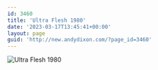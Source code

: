 ```yaml
---
id: 3460
title: 'Ultra Flesh 1980'
date: '2023-03-17T13:45:41+00:00'
layout: page
guid: 'http://new.andydixon.com/?page_id=3460'
---
```


![Ultra Flesh 1980](https://i0.wp.com/assets.g8x2.ldn.idrivee2-23.com/posters/Ultra%20Flesh%201980%2001.jpg?w=1200&ssl=1 "Ultra Flesh 1980")
